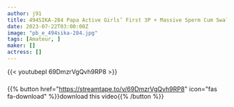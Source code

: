 ```yaml
---
author: j91
title: 494SIKA-284 Papa Active Girls’ First 3P + Massive Sperm Cum Swallowing
date: 2023-07-22T03:00:00Z
image: "pb_e_494sika-284.jpg"
tags: [Amateur, ]
maker: []
actress: []
---
```



{{< youtubepl 69DmzrVgQvh9RP8 >}}
###

{{% button href="https://streamtape.to/v/69DmzrVgQvh9RP8" icon="fas fa-download" %}}download this video{{% /button %}}

